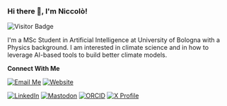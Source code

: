 
### Hi there 👋, I'm Niccolò!

![Visitor Badge](https://visitor-badge.laobi.icu/badge?page_id=niccolozanotti)

I'm a MSc Student in Artificial Intelligence at University of Bologna with a Physics background. I am interested in climate science and in how to leverage AI-based tools to build better climate models. 

**Connect With Me**

[![Email Me](https://img.shields.io/badge/Email%20Me-niccolo.zanotti%40studio.unibo.it-orange?style=flat-square)](mailto:niccolo.zanotti@studio.unibo.it?subject=Hello%20Niccolò&body=Hello%20Niccolò%2C%0A)
[![Website](https://img.shields.io/badge/-Website-21759B?style=flat-square&logo=wordpress&logoColor=white)](https://niccolozanotti.com)

[![LinkedIn](https://img.shields.io/badge/-LinkedIn-0077B5?style=flat-square&logo=linkedin&logoColor=white)](https://www.linkedin.com/in/niccolo-zanotti/)
[![Mastodon](https://img.shields.io/badge/-Mastodon-6364FF?style=flat-square&logo=mastodon&logoColor=white)](https://mastodon.social/@niccolozanotti)
[![ORCID](https://img.shields.io/badge/ORCID-brightgreen.svg?style=flat&logo=orcid&logoColor=white)](https://orcid.org/0009-0003-6450-3184)
[![X Profile](https://img.shields.io/badge/X-1DA1F2?style=for-the-badge&logo=x&logoColor=black)](https://x.com/niccolozanotti)

